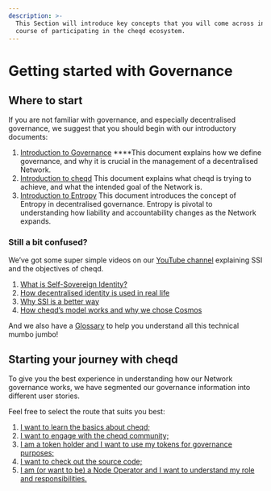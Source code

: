 ```yaml
---
description: >-
  This Section will introduce key concepts that you will come across in the
  course of participating in the cheqd ecosystem.
---
```


# Getting started with Governance

## **Where to start**

If you are not familiar with governance, and especially decentralised governance, we suggest that you should begin with our introductory documents:

1. [Introduction to Governance](https://docs.cheqd.io/governance/getting-started/introduction-to-governance)    ****This document explains how we define governance, and why it is crucial in the management of a decentralised Network.  
2. [Introduction to cheqd](https://docs.cheqd.io/governance/getting-started/introduction-to-cheqd)    This document explains what cheqd is trying to achieve, and what the intended goal of the Network is.  
3. [Introduction to Entropy](https://docs.cheqd.io/governance/getting-started/introduction-to-entropy)    This document introduces the concept of Entropy in decentralised governance. Entropy is pivotal to understanding how liability and accountability changes as the Network expands. 

### Still a bit confused?

We’ve got some super simple videos on our [YouTube channel](https://www.youtube.com/channel/UCBUGvvH6t3BAYo5u41hJPzw) explaining SSI and the objectives of cheqd.

1. [What is Self-Sovereign Identity?](https://www.youtube.com/watch?v=z9f36Sh4CFM)
2. [How decentralised identity is used in real life](https://www.youtube.com/watch?v=sX38IhG7OpA)
3. [Why SSI is a better way](https://www.youtube.com/watch?v=qObhY0SGsFY)
4. [How cheqd’s model works and why we chose Cosmos](https://www.youtube.com/watch?v=KAxNUfJ75LI)

And we also have a [Glossary](https://docs.cheqd.io/governance/terminology-and-glossary/glossary) to help you understand all this technical mumbo jumbo!

## Starting your journey with cheqd

To give you the best experience in understanding how our Network governance works, we have segmented our governance information into different user stories.

Feel free to select the route that suits you best:

1. [I want to learn the basics about cheqd;](https://docs.cheqd.io/governance/getting-started/introduction-to-cheqd) 
2. [I want to engage with the cheqd community;](https://docs.cheqd.io/governance/contributing#community)
3. [I am a token holder and I want to use my tokens for governance purposes;](https://docs.cheqd.io/governance/contributing/major-network-changes) 
4. [I want to check out the source code;](https://github.com/cheqd) 
5. [I am \(or want to be\) a Node Operator and I want to understand my role and responsibilities.](https://docs.cheqd.io/node/)

